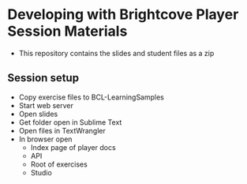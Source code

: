 # Developing with Brightcove Player Session Materials

* This repository contains the slides and student files as a zip

## Session setup

* Copy exercise files to BCL-LearningSamples
* Start web server
* Open slides
* Get folder open in Sublime Text
* Open files in TextWrangler
* In browser open
	* Index page of player docs
	* API
	* Root of exercises
	* Studio
	
